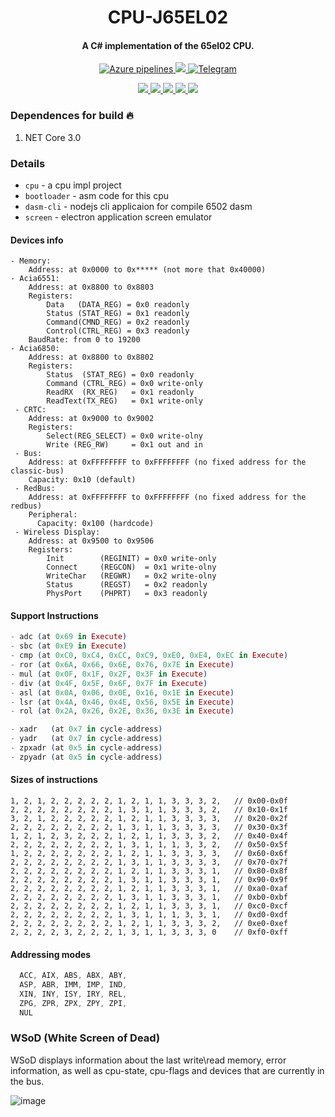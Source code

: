 <!-- Name -->
<h1 align="center">
  CPU-J65EL02
</h1>
<!-- desc -->
<h4 align="center">
  A C# implementation of the 65el02 CPU.
</h4>

<p align="center">
  <a href="#">
    <img alt="Azure pipelines" src="https://dev.azure.com/0xF6/CPU-J65EL02/_apis/build/status/0xF6.CPU-J65EL02?branchName=master">
    <img alr="MIT License" src="http://img.shields.io/:license-MIT-blue.svg">
  </a>
  <a href="https://t.me/ivysola">
    <img alt="Telegram" src="https://img.shields.io/badge/Ask%20Me-Anything-1f425f.svg">
  </a>
</p>
<p align="center">
  <a href="#">
    <img src="https://forthebadge.com/images/badges/made-with-c-sharp.svg">
    <img src="https://forthebadge.com/images/badges/designed-in-ms-paint.svg">
    <img src="https://forthebadge.com/images/badges/ages-18.svg">
    <img src="https://ForTheBadge.com/images/badges/winter-is-coming.svg">
    <img src="https://forthebadge.com/images/badges/gluten-free.svg">
  </a>
</p>

### Dependences for build 🔥
1. NET Core 3.0

### Details
- `cpu`           - a cpu impl project
- `bootloader`    - asm code for this cpu
- `dasm-cli`      - nodejs cli applicaion for compile 6502 dasm
- `screen`        - electron application screen emulator 

#### Devices info
```CSharp
- Memory:
    Address: at 0x0000 to 0x***** (not more that 0x40000) 
- Acia6551:
    Address: at 0x8800 to 0x8803
    Registers:
        Data   (DATA_REG) = 0x0 readonly
        Status (STAT_REG) = 0x1 readonly
        Command(CMND_REG) = 0x2 readonly
        Control(CTRL_REG) = 0x3 readonly
    BaudRate: from 0 to 19200
- Acia6850:
    Address: at 0x8800 to 0x8802
    Registers:
        Status  (STAT_REG) = 0x0 readonly
        Command (CTRL_REG) = 0x0 write-only
        ReadRX  (RX_REG)   = 0x1 readonly
        ReadText(TX_REG)   = 0x1 write-only
 - CRTC:
    Address: at 0x9000 to 0x9002
    Registers:
        Select(REG_SELECT) = 0x0 write-olny
        Write (REG_RW)     = 0x1 out and in
 - Bus:
    Address: at 0xFFFFFFFF to 0xFFFFFFFF (no fixed address for the classic-bus)
    Capacity: 0x10 (default)
 - RedBus:
    Address: at 0xFFFFFFFF to 0xFFFFFFFF (no fixed address for the redbus)
    Peripheral:
      Capacity: 0x100 (hardcode)
 - Wireless Display:
    Address: at 0x9500 to 0x9506
    Registers:
        Init        (REGINIT) = 0x0 write-only
        Connect     (REGCON)  = 0x1 write-olny
        WriteChar   (REGWR)   = 0x2 write-olny
        Status      (REGST)   = 0x2 readonly
        PhysPort    (PHPRT)   = 0x3 readonly
```

#### Support Instructions   
```elixir
- adc (at 0x69 in Execute)
- sbc (at 0xE9 in Execute)
- cmp (at 0xC0, 0xC4, 0xCC, 0xC9, 0xE0, 0xE4, 0xEC in Execute)
- ror (at 0x6A, 0x66, 0x6E, 0x76, 0x7E in Execute)
- mul (at 0x0F, 0x1F, 0x2F, 0x3F in Execute)
- div (at 0x4F, 0x5F, 0x6F, 0x7F in Execute)
- asl (at 0x0A, 0x06, 0x0E, 0x16, 0x1E in Execute)
- lsr (at 0x4A, 0x46, 0x4E, 0x56, 0x5E in Execute)
- rol (at 0x2A, 0x26, 0x2E, 0x36, 0x3E in Execute)

- xadr   (at 0x7 in cycle-address)
- yadr   (at 0x7 in cycle-address)
- zpxadr (at 0x5 in cycle-address)
- zpyadr (at 0x5 in cycle-address)
```

#### Sizes of instructions
```CSharp
1, 2, 1, 2, 2, 2, 2, 2, 1, 2, 1, 1, 3, 3, 3, 2,   // 0x00-0x0f
2, 2, 2, 2, 2, 2, 2, 2, 1, 3, 1, 1, 3, 3, 3, 2,   // 0x10-0x1f
3, 2, 1, 2, 2, 2, 2, 2, 1, 2, 1, 1, 3, 3, 3, 3,   // 0x20-0x2f
2, 2, 2, 2, 2, 2, 2, 2, 1, 3, 1, 1, 3, 3, 3, 3,   // 0x30-0x3f
1, 2, 1, 2, 3, 2, 2, 2, 1, 2, 1, 1, 3, 3, 3, 2,   // 0x40-0x4f
2, 2, 2, 2, 2, 2, 2, 2, 1, 3, 1, 1, 1, 3, 3, 2,   // 0x50-0x5f
1, 2, 2, 2, 2, 2, 2, 2, 1, 2, 1, 1, 3, 3, 3, 3,   // 0x60-0x6f
2, 2, 2, 2, 2, 2, 2, 2, 1, 3, 1, 1, 3, 3, 3, 3,   // 0x70-0x7f
2, 2, 2, 2, 2, 2, 2, 2, 1, 2, 1, 1, 3, 3, 3, 1,   // 0x80-0x8f
2, 2, 2, 2, 2, 2, 2, 2, 1, 3, 1, 1, 3, 3, 3, 1,   // 0x90-0x9f
2, 2, 2, 2, 2, 2, 2, 2, 1, 2, 1, 1, 3, 3, 3, 1,   // 0xa0-0xaf
2, 2, 2, 2, 2, 2, 2, 2, 1, 3, 1, 1, 3, 3, 3, 1,   // 0xb0-0xbf
2, 2, 2, 2, 2, 2, 2, 2, 1, 2, 1, 1, 3, 3, 3, 1,   // 0xc0-0xcf
2, 2, 2, 2, 2, 2, 2, 2, 1, 3, 1, 1, 1, 3, 3, 1,   // 0xd0-0xdf
2, 2, 2, 2, 2, 2, 2, 2, 1, 2, 1, 1, 3, 3, 3, 2,   // 0xe0-0xef
2, 2, 2, 2, 3, 2, 2, 2, 1, 3, 1, 1, 3, 3, 3, 0    // 0xf0-0xff
```

#### Addressing modes
```asm
  ACC, AIX, ABS, ABX, ABY,
  ASP, ABR, IMM, IMP, IND,
  XIN, INY, ISY, IRY, REL,
  ZPG, ZPR, ZPX, ZPY, ZPI,
  NUL
```

### WSoD  (White Screen of Dead)

WSoD displays information about the last write\read memory, error information, as well as cpu-state, cpu-flags and devices that are currently in the bus. 

![image](https://user-images.githubusercontent.com/13326808/44694240-0e24fa00-aa75-11e8-8a41-4c035b71ea48.png)
